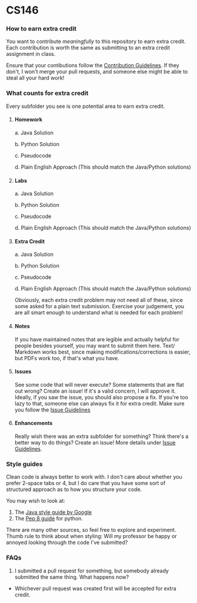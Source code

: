 # CS146

### How to earn extra credit

You want to contribute *meaningfully* to this repository to earn extra credit. Each contribution is worth the same as submitting to an extra credit assignment in class. 

Ensure that your contibutions follow the [Contribution Guidelines](contributing.md). If they don't, I won't merge your pull requests, and someone else might be able to steal all your hard work!

### What counts for extra credit
Every subfolder you see is one potential area to earn extra credit. 

1. #### Homework
    a. Java Solution
   
    b. Python Solution
   
    c. Pseudocode
   
    d. Plain English Approach (This should match the Java/Python solutions)

3. #### Labs
    a. Java Solution
   
    b. Python Solution
   
    c. Pseudocode
   
    d. Plain English Approach (This should match the Java/Python solutions)

5. #### Extra Credit
    a. Java Solution
   
    b. Python Solution
   
    c. Pseudocode
   
    d. Plain English Approach (This should match the Java/Python solutions)

    Obviously, each extra credit problem may not need all of these, since some asked for a plain text submission. Exercise your judgement, you are all smart enough to understand what is needed for each problem!

7. #### Notes

    If you have maintained notes that are legible and actually helpful for people besides yourself, you may want to submit them here. Text/ Markdown works best, since making modifications/corrections is easier, but PDFs work too, if that's what you have. 

8. #### Issues

    See some code that will never execute? Some statements that are flat out wrong? Create an issue! If it's a valid concern, I will approve it. Ideally, if you saw the issue, you should also propose a fix. If you're too lazy to that, someone else can always fix it for extra credit. Make sure you follow the [Issue Guidelines](issues.md)

9. #### Enhancements

    Really wish there was an extra subfolder for something? Think there's a better way to do things? Create an issue! More details under [Issue Guidelines](issues.md).

### Style guides

Clean code is always better to work with. I don't care about whether you prefer 2-space tabs or 4, but I do care that you have some sort of structured approach as to how you structure your code. 

You may wish to look at:

1. The [Java style guide by Google](https://google.github.io/styleguide/javaguide.html)
2. The [Pep 8 guide](https://peps.python.org/pep-0008/) for python. 

There are many other sources, so feel free to explore and experiment. Thumb rule to think about when styling: Will my professor be happy or annoyed looking through the code I've submitted? 


### FAQs

1. I submitted a pull request for something, but somebody already submitted the same thing. What happens now?
-  Whichever pull request was created first will be accepted for extra credit. 

